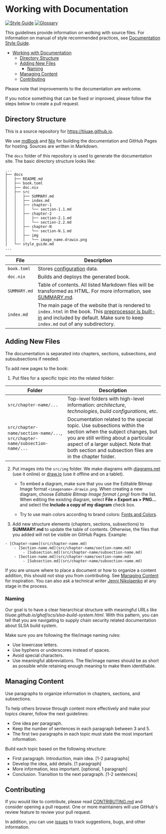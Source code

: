<!--
    Copyright 2022-2023 TII (SSRC) and the Ghaf contributors
    SPDX-License-Identifier: CC-BY-SA-4.0
-->

# Working with Documentation

[![Style Guide](https://img.shields.io/badge/docs-Style%20Guide-blueviolet)](https://github.com/tiiuae/ghaf/blob/main/docs/style_guide.md) [![Glossary](https://img.shields.io/badge/docs-Glossary-pink)](https://tiiuae.github.io/ghaf/appendices/glossary.html)

This guidelines provide information on wotking with source files. For information on manual of style recommended practices, see [Documentation Style Guide](./style_guide.md).

- [Working with Documentation](#working-with-documentation)
  - [Directory Structure](#directory-structure)
  - [Adding New Files](#adding-new-files)
    - [Naming](#naming)
  - [Managing Content](#managing-content)
  - [Contributing](#contributing)

Please note that improvements to the documentation are welcome.

If you notice something that can be fixed or improved, please follow the steps below to create a pull request.


## Directory Structure

This is a source repository for <https://tiiuae.github.io>.

We use [mdBook](https://rust-lang.github.io/mdBook/index.html) and [Nix](https://nixos.org/manual/nix/stable/introduction.html) for building the documentation and GitHub Pages for hosting. Sources are written in Markdown.

The `docs` folder of this repository is used to generate the documentation site. The basic directory structure looks like:

```
...
├── docs
│   ├── README.md
│   ├── book.toml
│   ├── doc.nix
│   ├── src
│   │   ├── SUMMARY.md
│   │   ├── index.md
│   │   ├── chapter-1
│   │   │   └── section-1.1.md
│   │   ├── chapter-2
│   │   │   ├── section-2.1.md
│   │   │   └── section-2.2.md
│   │   ├── chapter-N
│   │   │   └── section-N.1.md
│   │   ├── img
│   │   │   └── image_name.drawio.png
│   └── style_guide.md
...

```

| File | Description |
| -------- | ----------- |
| `book.toml` | Stores [configuration](https://rust-lang.github.io/mdBook/format/configuration/index.html) data. |
| `doc.nix` | Builds and deploys the generated book. |
| `SUMMARY.md` | Table of contents.  All listed Markdown files will be transformed as HTML. For more information, see [SUMMARY.md](https://rust-lang.github.io/mdBook/format/summary.html). |
| `index.md` | The main page of the website that is rendered to `index.html` in the book. This [preprocessor is built-in](https://rust-lang.github.io/mdBook/format/configuration/preprocessors.html?highlight=readme#configuring-preprocessors) and included by default. Make sure to keep `index.md` out of any subdirectory. |



## Adding New Files

The documentation is separated into chapters, sections, subsections, and subsubsections if needed.

To add new pages to the book:

1.  Put files for a specific topic into the related folder:

| Folder | Description |
| --------- | ----------- |
| `src/chapter-name/...` | Top-level folders with high-level information: _architecture_, _technologies_, _build configurations_, etc.|
| `src/chapter-name/section-name/...`, `src/chapter-name/subsection-name/...` | Documentation related to the special topic. Use subsections within the section when the subject changes, but you are still writing about a particular aspect of a larger subject. Note that both section and subsection files are in the chapter folder. |

2. Put images into the `src/img` folder. We make diagrams with [diagrams.net](https://www.diagrams.net/) (use it online) or [draw.io](https://drawio-app.com/blog/use-draw-io-offline/) (use it offline and on a tablet).
    
    * To embed a diagram, make sure that you use the Editable Bitmap Image format `<imagename>.drawio.png`. When creating a new diagram, choose *Editable Bitmap Image format (.png)* from the list. When editing the existing diagram, select **File > Export as > PNG...** and select the **Include a copy of my diagram** check box.

    * Try to use main colors according to brand colors: [Fonts and Colors](./style_guide.md#fonts-and-colors).
    
3. Add new structure elements (chapters, sections, subsections) to **SUMMARY.md** to update the table of contents. Otherwise, the files that you added will not be visible on GitHub Pages. Example:

```
- [Chapter-name](src/chapter-name.md)
    - [Section-name.md](src/chapter-name/section-name.md)
        - [Subsection.md](src/chapter-name/subsection-name.md)
    - [Section-name.md](src/chapter-name/section-name.md)
        - [Subsection.md](src/chapter-name/subsection-name.md)
```

If you are unsure where to place a document or how to organize a content addition, this should not stop you from contributing. See [Managing Content](#-managing-content) for inspiration. You can also ask a technical writer [Jenni Nikolaenko](https://github.com/jenninikko) at any stage in the process.


### Naming

Our goal is to have a clear hierarchical structure with meaningful URLs like _tiiuae.github.io/ghaf/scs/slsa-build-system.html_. With this pattern, you can tell that you are navigating to supply chain security related documentation about SLSA build system. 

Make sure you are following the file/image naming rules:

* Use lowercase letters.
* Use hyphens or underscores instead of spaces.
* Avoid special characters.
* Use meaningful abbreviations. The file/image names should be as short as possible while retaining enough meaning to make them identifiable.


## Managing Content

Use paragraphs to organize information in chapters, sections, and subsections.

To help others browse through content more effectively and make your topics clearer, follow the next guidelines:

* One idea per paragraph.
* Keep the number of sentences in each paragraph between 3 and 5. 
* The first two paragraphs in each topic must state the most important information.

Build each topic based on the following structure:
* First paragraph. Introduction, main idea. [1-2 paragraphs]
* Develop the idea, add details. [1 paragraph]
* More information, less important. [optional, 1 paragraph]
* Conclusion. Transition to the next paragraph. [1-2 sentences]

  
## Contributing

If you would like to contribute, please read [CONTRIBUTING.md](../CONTRIBUTING.md) and consider opening a pull request. One or more maintainers will use GitHub's review feature to review your pull request.

In addition, you can use [issues](https://github.com/tiiuae/ghaf/issues) to track suggestions, bugs, and other information.
